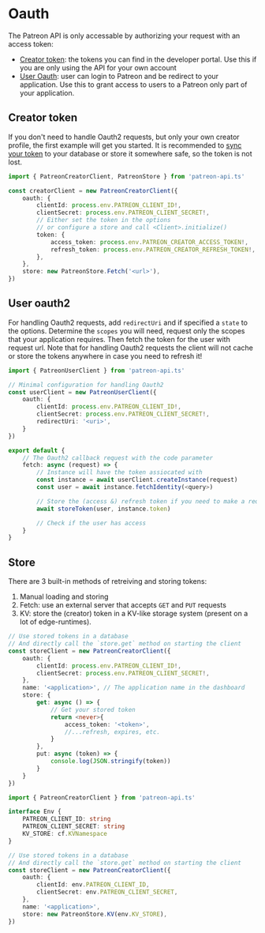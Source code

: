 # Oauth

The Patreon API is only accessable by authorizing your request with an access token:

- [Creator token](#creator-token): the tokens you can find in the developer portal. Use this if you are only using the API for your own account
- [User Oauth](#user-oauth2): user can login to Patreon and be redirect to your application. Use this to grant access to users to a Patreon only part of your application.

## Creator token

If you don't need to handle Oauth2 requests, but only your own creator profile, the first example will get you started.
It is recommended to [sync your token](#store) to your database or store it somewhere safe, so the token is not lost.

```ts
import { PatreonCreatorClient, PatreonStore } from 'patreon-api.ts'

const creatorClient = new PatreonCreatorClient({
    oauth: {
        clientId: process.env.PATREON_CLIENT_ID!,
        clientSecret: process.env.PATREON_CLIENT_SECRET!,
        // Either set the token in the options
        // or configure a store and call <Client>.initialize()
        token: {
            access_token: process.env.PATREON_CREATOR_ACCESS_TOKEN!,
            refresh_token: process.env.PATREON_CREATOR_REFRESH_TOKEN!,
        },
    },
    store: new PatreonStore.Fetch('<url>'),
})
```

## User oauth2

For handling Oauth2 requests, add `redirectUri` and if specified a `state` to the options.
Determine the `scopes` you will need, request only the scopes that your application requires.
Then fetch the token for the user with request url.
Note that for handling Oauth2 requests the client will not cache or store the tokens anywhere in case you need to refresh it!

```ts
import { PatreonUserClient } from 'patreon-api.ts'

// Minimal configuration for handling Oauth2
const userClient = new PatreonUserClient({
    oauth: {
        clientId: process.env.PATREON_CLIENT_ID!,
        clientSecret: process.env.PATREON_CLIENT_SECRET!,
        redirectUri: '<uri>',
    }
})

export default {
    // The Oauth2 callback request with the code parameter
    fetch: async (request) => {
        // Instance will have the token assiocated with 
        const instance = await userClient.createInstance(request)
        const user = await instance.fetchIdentity(<query>)

        // Store the (access &) refresh token if you need to make a request later
        await storeToken(user, instance.token)

        // Check if the user has access
    }
}
```

## Store

There are 3 built-in methods of retreiving and storing tokens:

1. Manual loading and storing
2. Fetch: use an external server that accepts `GET` and `PUT` requests
3. KV: store the (creator) token in a KV-like storage system (present on a lot of edge-runtimes).

```ts
// Use stored tokens in a database
// And directly call the `store.get` method on starting the client
const storeClient = new PatreonCreatorClient({
    oauth: {
        clientId: process.env.PATREON_CLIENT_ID!,
        clientSecret: process.env.PATREON_CLIENT_SECRET!,
    },
    name: '<application>', // The application name in the dashboard
    store: {
        get: async () => {
            // Get your stored token
            return <never>{
                access_token: '<token>',
                //...refresh, expires, etc.
            }
        },
        put: async (token) => {
            console.log(JSON.stringify(token))
        }
    }
})
```

```ts
import { PatreonCreatorClient } from 'patreon-api.ts'

interface Env {
    PATREON_CLIENT_ID: string
    PATREON_CLIENT_SECRET: string
    KV_STORE: cf.KVNamespace
}

// Use stored tokens in a database
// And directly call the `store.get` method on starting the client
const storeClient = new PatreonCreatorClient({
    oauth: {
        clientId: env.PATREON_CLIENT_ID,
        clientSecret: env.PATREON_CLIENT_SECRET,
    },
    name: '<application>',
    store: new PatreonStore.KV(env.KV_STORE),
})
```
